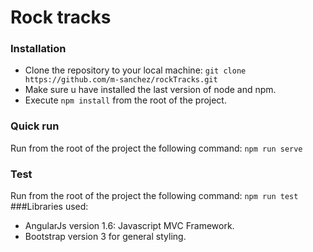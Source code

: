 # Rock tracks
### Installation
  * Clone the repository to your local machine:
   `git clone https://github.com/m-sanchez/rockTracks.git`
  * Make sure u have installed the last version of node and npm.
  * Execute `npm install` from the root of the project.
### Quick run
  Run from the root of the project the following command:
   ` npm run serve `
### Test
  Run from the root of the project the following command:
   ` npm run test `   
###Libraries used:
  * AngularJs version 1.6: Javascript MVC Framework.
  * Bootstrap version 3 for general styling.